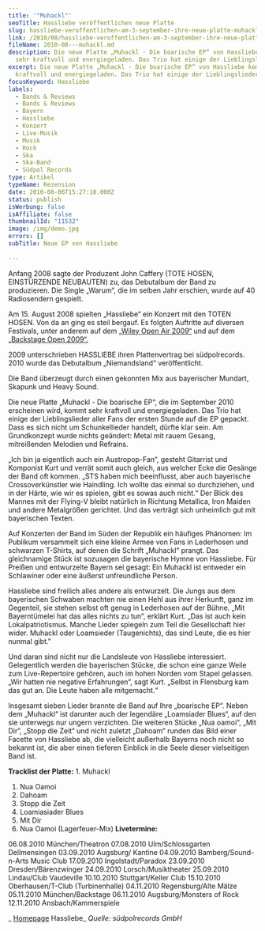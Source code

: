 ```yaml
---
title: '"Muhackl"'
seoTitle: Hassliebe veröffentlichen neue Platte
slug: hassliebe-veroffentlichen-am-3-september-ihre-neue-platte-muhackl-die-boarische-ep-ich-habe-schon-mal-reingehort
link: /2010/08/hassliebe-veroffentlichen-am-3-september-ihre-neue-platte-muhackl-die-boarische-ep-ich-habe-schon-mal-reingehort/
fileName: 2010-08---muhackl.md
description: Die neue Platte „Muhackl - Die boarische EP“ von Hassliebe kommt
  sehr kraftvoll und energiegeladen. Das Trio hat einige der Lieblingslieder.
excerpt: Die neue Platte „Muhackl - Die boarische EP“ von Hassliebe kommt sehr
  kraftvoll und energiegeladen. Das Trio hat einige der Lieblingslieder.
focusKeyword: Hassliebe
labels:
  - Bands & Reviews
  - Bands & Reviews
  - Bayern
  - Hassliebe
  - Konzert
  - Live-Musik
  - Musik
  - Rock
  - Ska
  - Ska-Band
  - Südpol Records
type: Artikel
typeName: Rezension
date: 2010-08-06T15:27:18.000Z
status: publish
isWerbung: false
isAffiliate: false
thumbnailId: "11532"
image: /img/demo.jpg
errors: []
subTitle: Neue EP von Hassliebe
  
---
```


Anfang 2008 sagte der Produzent John Caffery (TOTE HOSEN, EINSTÜRZENDE
NEUBAUTEN) zu, das Debutalbum der Band zu produzieren. Die Single „Warum“, die
im selben Jahr erschien, wurde auf 40 Radiosendern gespielt.

Am 15. August 2008 spielten „Hassliebe“ ein Konzert mit den TOTEN HOSEN. Von da
an ging es steil bergauf. Es folgten Auftritte auf diversen Festivals, unter
anderem auf dem
[„Wiley Open Air 2009“](http://www.myheimat.de/neu-ulm/kultur/wiley-open-air-in-neu-ulm-mit-den-toten-hosen-am-15-august-2009-d122162.html)
und auf dem
[„Backstage Open 2009“.](http://www.myheimat.de/muenchen/kultur/backstage-open-festival-in-muenchen-d110783.html)

2009 unterschrieben HASSLIEBE ihren Plattenvertrag bei südpolrecords. 2010 wurde
das Debutalbum „Niemandsland“ veröffentlicht.

Die Band überzeugt durch einen gekonnten Mix aus bayerischer Mundart, Skapunk
und Heavy Sound.

Die neue Platte „Muhackl - Die boarische EP“, die im September 2010 erscheinen
wird, kommt sehr kraftvoll und energiegeladen. Das Trio hat einige der
Lieblingslieder aller Fans der ersten Stunde auf die EP gepackt. Dass es sich
nicht um Schunkellieder handelt, dürfte klar sein. Am Grundkonzept wurde nichts
geändert: Metal mit rauem Gesang, mitreißenden Melodien und Refrains.

„Ich bin ja eigentlich auch ein Austropop-Fan“, gesteht Gitarrist und Komponist
Kurt und verrät somit auch gleich, aus welcher Ecke die Gesänge der Band oft
kommen. „STS haben mich beeinflusst, aber auch bayerische Crossoverkünstler wie
Haindling. Ich wollte das einmal so durchziehen, und in der Härte, wie wir es
spielen, gibt es sowas auch nicht.“ Der Blick des Mannes mit der Flying-V bleibt
natürlich in Richtung Metallica, Iron Maiden und andere Metalgrößen gerichtet.
Und das verträgt sich unheimlich gut mit bayerischen Texten.

Auf Konzerten der Band im Süden der Republik ein häufiges Phänomen: Im Publikum
versammelt sich eine kleine Armee von Fans in Lederhosen und schwarzen T-Shirts,
auf denen die Schrift „Muhackl“ prangt. Das gleichnamige Stück ist sozusagen die
bayerische Hymne von Hassliebe. Für Preißen und entwurzelte Bayern sei gesagt:
Ein Muhackl ist entweder ein Schlawiner oder eine äußerst unfreundliche Person.

Hassliebe sind freilich alles andere als entwurzelt. Die Jungs aus dem
bayerischen Schwaben machten nie einen Hehl aus ihrer Herkunft, ganz im
Gegenteil, sie stehen selbst oft genug in Lederhosen auf der Bühne. „Mit
Bayerntümelei hat das alles nichts zu tun“, erklärt Kurt. „Das ist auch kein
Lokalpatriotismus. Manche Lieder spiegeln zum Teil die Gesellschaft hier wider.
Muhackl oder Loamsieder (Taugenichts), das sind Leute, die es hier nunmal gibt."

Und daran sind nicht nur die Landsleute von Hassliebe interessiert. Gelegentlich
werden die bayerischen Stücke, die schon eine ganze Weile zum Live-Repertoire
gehören, auch im hohen Norden vom Stapel gelassen. „Wir hatten nie negative
Erfahrungen“, sagt Kurt. „Selbst in Flensburg kam das gut an. Die Leute haben
alle mitgemacht.“

Insgesamt sieben Lieder brannte die Band auf Ihre „boarische EP“. Neben dem
„Muhackl“ ist darunter auch der legendäre „Loamsiader Blues“, auf den sie
unterwegs nur ungern verzichten. Die weiteren Stücke „Nua oamoi“, „Mit Dir“,
„Stopp die Zeit“ und nicht zuletzt „Dahoam“ runden das Bild einer Facette von
Hassliebe ab, die vielleicht außerhalb Bayerns noch nicht so bekannt ist, die
aber einen tieferen Einblick in die Seele dieser vielseitigen Band ist.

**Tracklist der Platte:** 1. Muhackl

1.  Nua Oamoi
1.  Dahoam
1.  Stopp die Zeit
1.  Loamiasiader Blues
1.  Mit Dir
1.  Nua Oamoi (Lagerfeuer-Mix) **Livetermine:**

06.08.2010 München/Theatron 07.08.2010 Ulm/Schlossgarten Dellmensingen
03.09.2010 Augsburg/ Kantine 04.09.2010 Bamberg/Sound-n-Arts Music Club
17.09.2010 Ingolstadt/Paradox 23.09.2010 Dresden/Bärenzwinger 24.09.2010
Lorsch/Musiktheater 25.09.2010 Lindau/Club Vaudeville 10.10.2010
Stuttgart/Keller Club 15.10.2010 Oberhausen/T-Club (Turbinenhalle) 04.11.2010
Regensburg/Alte Mälze 05.11.2010 München/Backstage 06.11.2010 Augsburg/Monsters
of Rock 12.11.2010 Ansbach/Kammerspiele

_ [Homepage](http://www.hassliebe.de) Hassliebe_ _Quelle: südpolrecords GmbH_

&nbsp;

  